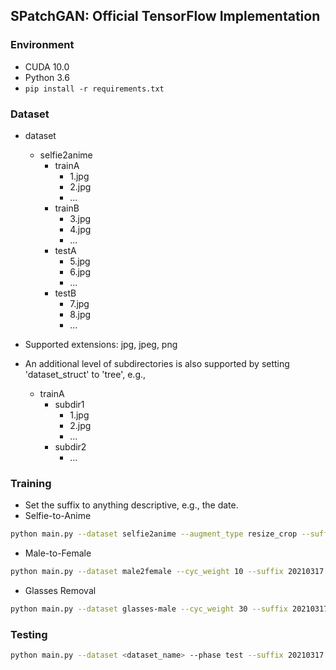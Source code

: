 ## SPatchGAN: Official TensorFlow Implementation

### Environment
- CUDA 10.0
- Python 3.6
- ``pip install -r requirements.txt``

### Dataset
- dataset
  - selfie2anime
    - trainA
      - 1.jpg
      - 2.jpg
      - ...
    - trainB
      - 3.jpg
      - 4.jpg
      - ...
    - testA
      - 5.jpg
      - 6.jpg
      - ...
    - testB
      - 7.jpg
      - 8.jpg
      - ...

- Supported extensions: jpg, jpeg, png
- An additional level of subdirectories is also supported by setting 'dataset_struct' to 'tree', e.g.,
  - trainA
    - subdir1
      - 1.jpg
      - 2.jpg
      - ...
    - subdir2
      - ...

### Training

- Set the suffix to anything descriptive, e.g., the date.
- Selfie-to-Anime
```bash
python main.py --dataset selfie2anime --augment_type resize_crop --suffix 20210317
```

- Male-to-Female
```bash
python main.py --dataset male2female --cyc_weight 10 --suffix 20210317
```

- Glasses Removal
```bash
python main.py --dataset glasses-male --cyc_weight 30 --suffix 20210317
```

### Testing

```bash
python main.py --dataset <dataset_name> --phase test --suffix 20210317
```